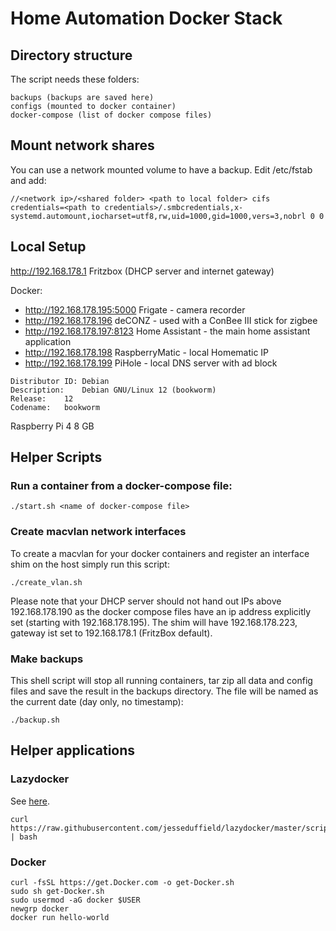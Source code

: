 # Home Automation Docker Stack

## Directory structure

The script needs these folders: 
```
backups (backups are saved here)
configs (mounted to docker container)
docker-compose (list of docker compose files)
```

## Mount network shares

You can use a network mounted volume to have a backup. Edit /etc/fstab and add:

```
//<network ip>/<shared folder> <path to local folder> cifs credentials=<path to credentials>/.smbcredentials,x-systemd.automount,iocharset=utf8,rw,uid=1000,gid=1000,vers=3,nobrl 0 0
```

## Local Setup
http://192.168.178.1 Fritzbox (DHCP server and internet gateway)

Docker: 
* http://192.168.178.195:5000 Frigate - camera recorder
* http://192.168.178.196 deCONZ - used with a ConBee III stick for zigbee
* http://192.168.178.197:8123 Home Assistant - the main home assistant application
* http://192.168.178.198 RaspberryMatic - local Homematic IP 
* http://192.168.178.199 PiHole - local DNS server with ad block

```
Distributor ID:	Debian
Description:	Debian GNU/Linux 12 (bookworm)
Release:	12
Codename:	bookworm
```

Raspberry Pi 4 8 GB

## Helper Scripts

### Run a container from a docker-compose file:

```
./start.sh <name of docker-compose file>
```

### Create macvlan  network interfaces

To create a macvlan for your docker containers and register an interface shim on the host
simply run this script:
```
./create_vlan.sh
```
Please note that your DHCP server should not hand out IPs above 192.168.178.190 as the 
docker compose files have an ip address explicitly set (starting with 192.168.178.195).
The shim will have 192.168.178.223, gateway ist set to 192.168.178.1 (FritzBox default).

### Make backups

This shell script will stop all running containers, tar zip all data and config files
and save the result in the backups directory. The file will be named as the current date
(day only, no timestamp):
```
./backup.sh
```

## Helper applications

### Lazydocker
See [here](https://github.com/jesseduffield/lazydocker).

```
curl https://raw.githubusercontent.com/jesseduffield/lazydocker/master/scripts/install_update_linux.sh | bash
```

### Docker
```
curl -fsSL https://get.Docker.com -o get-Docker.sh
sudo sh get-Docker.sh
sudo usermod -aG docker $USER
newgrp docker
docker run hello-world
```

